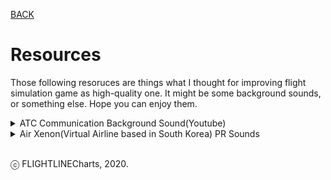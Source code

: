 [BACK](index.md)

# Resources
Those following resoruces are things what I thought for improving flight simulation game as high-quality one.
It might be some background sounds, or something else. Hope you can enjoy them.

<details>
  <summary>ATC Communication Background Sound(Youtube)</summary>
  <iframe width="480" height="360" src="https://www.youtube.com/embed/wUE8G4zpohk" frameborder="0" allow="accelerometer; autoplay; encrypted-media; gyroscope; picture-in-picture" allowfullscreen></iframe>
</details>

<details>
  <summary>Air Xenon(Virtual Airline based in South Korea) PR Sounds</summary>
  <img src="https://github.com/FlightLineCharts/flightlinecharts.github.io/raw/master/images/Onnuri_Air_Logo.png" alt="Onnuri Air Logo">
  <p><a href="https://github.com/FlightLineCharts/flightlinecharts.github.io/raw/master/files/Onnuri_Air_PR_Sounds.zip" target="_blank">Onnuri Air PR Sounds ZIP (KOR/ENG Ver.)</a></p>
</details>
<br>

ⓒ FLIGHTLINECharts, 2020.
